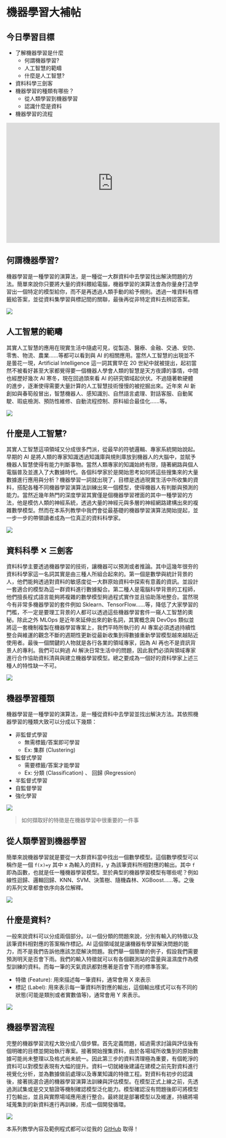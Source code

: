 # 機器學習大補帖
## 今日學習目標
- 了解機器學習是什麼
    - 何謂機器學習?
    - 人工智慧的範疇
    - 什麼是人工智慧?
- 資料科學三劍客
- 機器學習的種類有哪些？
    - 從人類學習到機器學習
    - 認識什麼是資料
- 機器學習的流程

<iframe width="560" height="315" src="https://www.youtube.com/embed/J0VOaMUibuk" frameborder="0" allow="accelerometer; autoplay; clipboard-write; encrypted-media; gyroscope; picture-in-picture" allowfullscreen></iframe>

## 何謂機器學習?
機器學習是一種學習的演算法，是一種從一大群資料中去學習找出解決問題的方法。簡單來說你只要將大量的資料餵給電腦，機器學習的演算法會為你量身打造學習出一個特定的模型給你，而不是再透過人類手動的給予規則。透過一堆資料有標籤給答案，並從資料集學習與標記間的關聯，最後再從非特定資料去辨認答案。

![](./image/img5-1.png)

## 人工智慧的範疇
其實人工智慧的應用在現實生活中隨處可見，從製造、醫療、金融、交通、安防、 零售、物流、農業......等都可以看到與 AI 的相關應用。當然人工智慧的出現並不是曇花一現，Artificial Intelligence 這一詞其實早在 20 世紀中就被提出，起初當然不被看好甚至大家都覺得要一個機器人學會人類的智慧是天方夜譚的事情，中間也經歷好幾次 AI 寒冬，現在回過頭來看 AI 的研究領域起伏伏。不過隨著軟硬體的進步，逐漸使得需要大量計算的人工智慧技術慢慢的被挖掘出來。近年來 AI 新創如與春筍般冒出，智慧機器人、感知識別、自然語言處理、對話客服、自動駕駛、瑕疵檢測、預防性維修、自動流程控制、原料組合最佳化......等。

![](./image/img5-2.png)

## 什麼是人工智慧?
其實人工智慧這項領域又分成很多門派，從最早的符號邏輯、專家系統開始說起。早期的 AI 是將人類的專家知識透過知識庫與規則庫放到機器人的大腦中，並賦予機器人智慧使得有能力判斷事物。當然人類專家的知識始終有限，隨著網路與個人電腦普及並進入了大數據時代。各個科學家於是開始思考如何將這些搜集來的大量數據進行應用與分析？機器學習一詞就出現了，目標是透過現實生活中所收集的資料，搭配各種不同機器學習演算法訓練出來一個模型，使得機器人有判斷與預測的能力。當然近幾年熱門的深度學習其實僅是個機器學習裡面的其中一種學習的方法，他是模仿人類的神經系統，透過大量的神經元與多層的神經網路建構出來的複雜數學模型。然而在本系列教學中我們會從最基礎的機器學習演算法開始提起，並一步一步的帶領讀者成為一位真正的資料科學家。

![](./image/img5-3.png)

## 資料科學 ✕ 三劍客
資料科學主要透過機器學習的技術，讓機器可以預測或者推論。其中這幾年很夯的資料科學家這一名詞其實是由三種人所組合起來的。第一個是數學與統計背景的人，他們能夠透過對資料的敏感度從一大群原始資料中探索有意義的資訊。並設計一套適合的模型為這一群資料進行數據擬合。第二種人是電腦科學背景的工程師，他們擅長程式語言能夠將複雜的數學模型夠過程式實作並且協助落地整合。當然現今有非常多機器學習的套件例如 Sklearn、TensorFlow......等，降低了大家學習的門檻，不一定是要理工背景的人都可以透過這些機器學習套件一窺人工智慧的奧秘。除此之外 MLOps 是近年來延伸出來的新名詞，其實概念與 DevOps 類似並將這一套機制複製在機器學習專案上，我們平時所執行的 AI 專案必須透過持續性整合與維運的觀念不斷的週期性更新從最新收集到得數據重新學習模型越來越貼近使用者。最後一個關鍵的人物就是各行各業的領域專家，因為 AI 再也不是資訊背景人的專利。我們可以夠過 AI 解決日常生活中的問題，因此我們必須與領域專家進行合作協助資料清與與建立機器學習模型。總之要成為一個好的資科學家上述三種人的特性缺一不可。

![](./image/img5-4.png)

## 機器學習種類
機器學習是一種學習的演算法，是一種從資料中去學習並找出解決方法。其依照機器學習的種類大致可以分成以下幾類：

- 非監督式學習
    - 無需標籤/答案即可學習
    - Ex: 集群 (Clustering)
- 監督式學習
    - 需要標籤/答案才能學習
    - Ex: 分類 (Classification) 、 回歸 (Regression)
- 半監督式學習
- 自監督學習
- 強化學習

![](./image/img5-5.png)

> 如何擷取好的特徵是在機器學習中很重要的一件事

## 從人類學習到機器學習
簡單來說機器學習就是要從一大群資料當中找出一個數學模型。這個數學模型可以稱作是一個 `f(x)=y` 其中 x 為輸入的資料，y 為該筆資料所相對應的輸出。其中 `f` 即為函數，也就是任一種機器學習模型。至於典型的機器學習模型有哪些呢？例如線性迴歸、邏輯回歸、KNN、SVM、決策樹、隨機森林、XGBoost......等。之後的系列文章都會依序向各位解釋。

![](./image/img5-6.png)

## 什麼是資料?
一般來說資料可以分成兩個部分。以一個分類的問題來說，分別有輸入的特徵以及該筆資料相對應的答案稱作標記。AI 這個領域就是讓機器有學習解決問題的能力，而不是我們告訴他應該怎麼解決問題。我們舉一個簡單的例子，假設我們需要預測明天是否會下雨。我們的輸入特徵就可以有各個觀測站的雲量與溫濕度作為模型訓練的資料。而每一筆的天氣資訊都對應著是否會下雨的標準答案。

- 特徵 (Feature): 用來描述每一筆資料，通常會用 X 來表示
- 標記 (Label): 用來表示每一筆資料所對應的輸出，這個輸出樣式可以有不同的狀態(可能是類別或者實數值等)，通常會用 Y 來表示。

![](./image/img5-7.png)


## 機器學習流程
完整的機器學習流程大致分成八個步驟。首先定義問題，經過需求討論與評估後有個明確的目標並開始執行專案。接著開始搜集資料，由於各場域所收集到的原始數據可能尚未整理以及格式尚未統一。因此第三步的資料清理極為重要，有個乾淨的資料可以對模型表現有大幅的提升。資料一切就緒後建議在建模之前先對資料進行視覺化分析，並為數據做前處理以及專業知識的特徵工程。對資料有初步的認識後，接著挑選合適的機器學習演算法訓練與評估模型。在模型正式上線之前，先透過測試集或是交叉驗證等機制確認模型泛化能力。模型確認沒有問題後即可將模型打包輸出，並且與實際場域應用進行整合。最終就是部署模型以及維運，持續將場域蒐集到的新資料進行再訓練，形成一個開發循環。

![](./image/img5-8.png)

本系列教學內容及範例程式都可以從我的 [GitHub](https://github.com/andy6804tw/2021-13th-ironman) 取得！